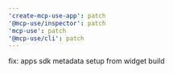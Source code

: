 ```yaml
---
'create-mcp-use-app': patch
'@mcp-use/inspector': patch
'mcp-use': patch
'@mcp-use/cli': patch
---
```


fix: apps sdk metadata setup from widget build
